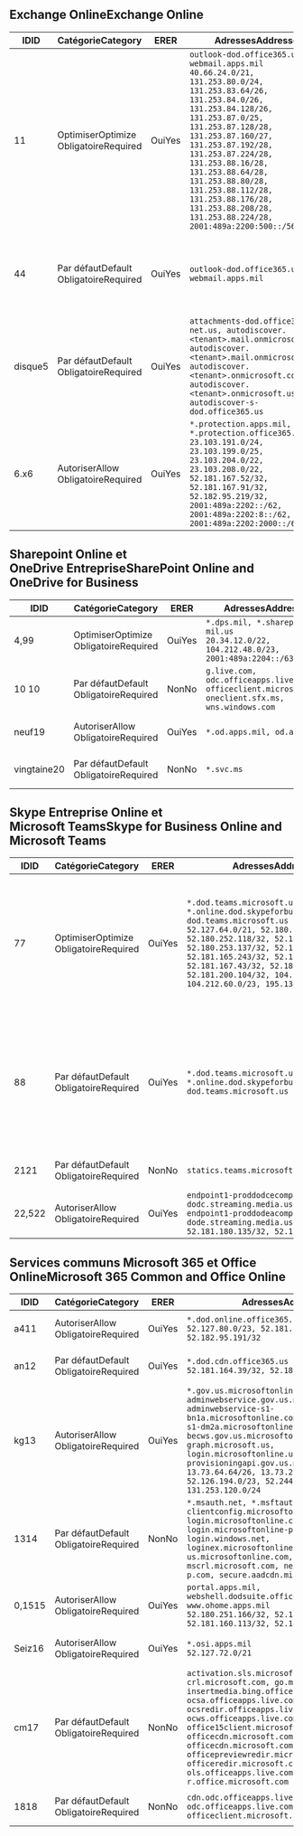 <!--THIS FILE IS AUTOMATICALLY GENERATED. MANUAL CHANGES WILL BE OVERWRITTEN.-->
<!--Please contact the Office 365 Endpoints team with any questions.-->
<!--USGovDoD endpoints version 2019072900-->
<!--File generated 2019-07-29 11:00:16.1619-->

## <a name="exchange-online"></a><span data-ttu-id="e4a80-101">Exchange Online</span><span class="sxs-lookup"><span data-stu-id="e4a80-101">Exchange Online</span></span>

<span data-ttu-id="e4a80-102">ID</span><span class="sxs-lookup"><span data-stu-id="e4a80-102">ID</span></span> | <span data-ttu-id="e4a80-103">Catégorie</span><span class="sxs-lookup"><span data-stu-id="e4a80-103">Category</span></span> | <span data-ttu-id="e4a80-104">ER</span><span class="sxs-lookup"><span data-stu-id="e4a80-104">ER</span></span> | <span data-ttu-id="e4a80-105">Adresses</span><span class="sxs-lookup"><span data-stu-id="e4a80-105">Addresses</span></span> | <span data-ttu-id="e4a80-106">Ports</span><span class="sxs-lookup"><span data-stu-id="e4a80-106">Ports</span></span>
-- | -------------------- | --- | ---------------------------------------------------------------------------------------------------------------------------------------------------------------------------------------------------------------------------------------------------------------------------------------------------------------------------------------------------------------------------------------------- | -------------------------------
<span data-ttu-id="e4a80-107">1</span><span class="sxs-lookup"><span data-stu-id="e4a80-107">1</span></span> | <span data-ttu-id="e4a80-108">Optimiser</span><span class="sxs-lookup"><span data-stu-id="e4a80-108">Optimize</span></span><BR><span data-ttu-id="e4a80-109">Obligatoire</span><span class="sxs-lookup"><span data-stu-id="e4a80-109">Required</span></span> | <span data-ttu-id="e4a80-110">Oui</span><span class="sxs-lookup"><span data-stu-id="e4a80-110">Yes</span></span> | `outlook-dod.office365.us, webmail.apps.mil`<BR>`40.66.24.0/21, 131.253.80.0/24, 131.253.83.64/26, 131.253.84.0/26, 131.253.84.128/26, 131.253.87.0/25, 131.253.87.128/28, 131.253.87.160/27, 131.253.87.192/28, 131.253.87.224/28, 131.253.88.16/28, 131.253.88.64/28, 131.253.88.80/28, 131.253.88.112/28, 131.253.88.176/28, 131.253.88.208/28, 131.253.88.224/28, 2001:489a:2200:500::/56` | <span data-ttu-id="e4a80-111">**TCP :** 443, 80</span><span class="sxs-lookup"><span data-stu-id="e4a80-111">**TCP:** 443, 80</span></span>
<span data-ttu-id="e4a80-112">4</span><span class="sxs-lookup"><span data-stu-id="e4a80-112">4</span></span> | <span data-ttu-id="e4a80-113">Par défaut</span><span class="sxs-lookup"><span data-stu-id="e4a80-113">Default</span></span><BR><span data-ttu-id="e4a80-114">Obligatoire</span><span class="sxs-lookup"><span data-stu-id="e4a80-114">Required</span></span> | <span data-ttu-id="e4a80-115">Oui</span><span class="sxs-lookup"><span data-stu-id="e4a80-115">Yes</span></span> | `outlook-dod.office365.us, webmail.apps.mil` | <span data-ttu-id="e4a80-116">**TCP :** 143, 25, 587, 993, 995</span><span class="sxs-lookup"><span data-stu-id="e4a80-116">**TCP:** 143, 25, 587, 993, 995</span></span>
<span data-ttu-id="e4a80-117">disque</span><span class="sxs-lookup"><span data-stu-id="e4a80-117">5</span></span> | <span data-ttu-id="e4a80-118">Par défaut</span><span class="sxs-lookup"><span data-stu-id="e4a80-118">Default</span></span><BR><span data-ttu-id="e4a80-119">Obligatoire</span><span class="sxs-lookup"><span data-stu-id="e4a80-119">Required</span></span> | <span data-ttu-id="e4a80-120">Oui</span><span class="sxs-lookup"><span data-stu-id="e4a80-120">Yes</span></span> | `attachments-dod.office365-net.us, autodiscover.<tenant>.mail.onmicrosoft.com, autodiscover.<tenant>.mail.onmicrosoft.us, autodiscover.<tenant>.onmicrosoft.com, autodiscover.<tenant>.onmicrosoft.us, autodiscover-s-dod.office365.us` | <span data-ttu-id="e4a80-121">**TCP :** 443, 80</span><span class="sxs-lookup"><span data-stu-id="e4a80-121">**TCP:** 443, 80</span></span>
<span data-ttu-id="e4a80-122">6.x</span><span class="sxs-lookup"><span data-stu-id="e4a80-122">6</span></span> | <span data-ttu-id="e4a80-123">Autoriser</span><span class="sxs-lookup"><span data-stu-id="e4a80-123">Allow</span></span><BR><span data-ttu-id="e4a80-124">Obligatoire</span><span class="sxs-lookup"><span data-stu-id="e4a80-124">Required</span></span> | <span data-ttu-id="e4a80-125">Oui</span><span class="sxs-lookup"><span data-stu-id="e4a80-125">Yes</span></span> | `*.protection.apps.mil, *.protection.office365.us`<BR>`23.103.191.0/24, 23.103.199.0/25, 23.103.204.0/22, 23.103.208.0/22, 52.181.167.52/32, 52.181.167.91/32, 52.182.95.219/32, 2001:489a:2202::/62, 2001:489a:2202:8::/62, 2001:489a:2202:2000::/63` | <span data-ttu-id="e4a80-126">**TCP :** 25, 443</span><span class="sxs-lookup"><span data-stu-id="e4a80-126">**TCP:** 25, 443</span></span>

## <a name="sharepoint-online-and-onedrive-for-business"></a><span data-ttu-id="e4a80-127">Sharepoint Online et OneDrive Entreprise</span><span class="sxs-lookup"><span data-stu-id="e4a80-127">SharePoint Online and OneDrive for Business</span></span>

<span data-ttu-id="e4a80-128">ID</span><span class="sxs-lookup"><span data-stu-id="e4a80-128">ID</span></span> | <span data-ttu-id="e4a80-129">Catégorie</span><span class="sxs-lookup"><span data-stu-id="e4a80-129">Category</span></span> | <span data-ttu-id="e4a80-130">ER</span><span class="sxs-lookup"><span data-stu-id="e4a80-130">ER</span></span> | <span data-ttu-id="e4a80-131">Adresses</span><span class="sxs-lookup"><span data-stu-id="e4a80-131">Addresses</span></span> | <span data-ttu-id="e4a80-132">Ports</span><span class="sxs-lookup"><span data-stu-id="e4a80-132">Ports</span></span>
-- | -------------------- | --- | ---------------------------------------------------------------------------------------------------- | ----------------
<span data-ttu-id="e4a80-133">4,9</span><span class="sxs-lookup"><span data-stu-id="e4a80-133">9</span></span> | <span data-ttu-id="e4a80-134">Optimiser</span><span class="sxs-lookup"><span data-stu-id="e4a80-134">Optimize</span></span><BR><span data-ttu-id="e4a80-135">Obligatoire</span><span class="sxs-lookup"><span data-stu-id="e4a80-135">Required</span></span> | <span data-ttu-id="e4a80-136">Oui</span><span class="sxs-lookup"><span data-stu-id="e4a80-136">Yes</span></span> | `*.dps.mil, *.sharepoint-mil.us`<BR>`20.34.12.0/22, 104.212.48.0/23, 2001:489a:2204::/63` | <span data-ttu-id="e4a80-137">**TCP :** 443, 80</span><span class="sxs-lookup"><span data-stu-id="e4a80-137">**TCP:** 443, 80</span></span>
<span data-ttu-id="e4a80-138">10 </span><span class="sxs-lookup"><span data-stu-id="e4a80-138">10</span></span> | <span data-ttu-id="e4a80-139">Par défaut</span><span class="sxs-lookup"><span data-stu-id="e4a80-139">Default</span></span><BR><span data-ttu-id="e4a80-140">Obligatoire</span><span class="sxs-lookup"><span data-stu-id="e4a80-140">Required</span></span> | <span data-ttu-id="e4a80-141">Non</span><span class="sxs-lookup"><span data-stu-id="e4a80-141">No</span></span> | `g.live.com, odc.officeapps.live.com, officeclient.microsoft.com, oneclient.sfx.ms, wns.windows.com` | <span data-ttu-id="e4a80-142">**TCP :** 443, 80</span><span class="sxs-lookup"><span data-stu-id="e4a80-142">**TCP:** 443, 80</span></span>
<span data-ttu-id="e4a80-143">neuf</span><span class="sxs-lookup"><span data-stu-id="e4a80-143">19</span></span> | <span data-ttu-id="e4a80-144">Autoriser</span><span class="sxs-lookup"><span data-stu-id="e4a80-144">Allow</span></span><BR><span data-ttu-id="e4a80-145">Obligatoire</span><span class="sxs-lookup"><span data-stu-id="e4a80-145">Required</span></span> | <span data-ttu-id="e4a80-146">Oui</span><span class="sxs-lookup"><span data-stu-id="e4a80-146">Yes</span></span> | `*.od.apps.mil, od.apps.mil` | <span data-ttu-id="e4a80-147">**TCP :** 443, 80</span><span class="sxs-lookup"><span data-stu-id="e4a80-147">**TCP:** 443, 80</span></span>
<span data-ttu-id="e4a80-148">vingtaine</span><span class="sxs-lookup"><span data-stu-id="e4a80-148">20</span></span> | <span data-ttu-id="e4a80-149">Par défaut</span><span class="sxs-lookup"><span data-stu-id="e4a80-149">Default</span></span><BR><span data-ttu-id="e4a80-150">Obligatoire</span><span class="sxs-lookup"><span data-stu-id="e4a80-150">Required</span></span> | <span data-ttu-id="e4a80-151">Non</span><span class="sxs-lookup"><span data-stu-id="e4a80-151">No</span></span> | `*.svc.ms` | <span data-ttu-id="e4a80-152">**TCP :** 443, 80</span><span class="sxs-lookup"><span data-stu-id="e4a80-152">**TCP:** 443, 80</span></span>

## <a name="skype-for-business-online-and-microsoft-teams"></a><span data-ttu-id="e4a80-153">Skype Entreprise Online et Microsoft Teams</span><span class="sxs-lookup"><span data-stu-id="e4a80-153">Skype for Business Online and Microsoft Teams</span></span>

<span data-ttu-id="e4a80-154">ID</span><span class="sxs-lookup"><span data-stu-id="e4a80-154">ID</span></span> | <span data-ttu-id="e4a80-155">Catégorie</span><span class="sxs-lookup"><span data-stu-id="e4a80-155">Category</span></span> | <span data-ttu-id="e4a80-156">ER</span><span class="sxs-lookup"><span data-stu-id="e4a80-156">ER</span></span> | <span data-ttu-id="e4a80-157">Adresses</span><span class="sxs-lookup"><span data-stu-id="e4a80-157">Addresses</span></span> | <span data-ttu-id="e4a80-158">Ports</span><span class="sxs-lookup"><span data-stu-id="e4a80-158">Ports</span></span>
-- | -------------------- | --- | -------------------------------------------------------------------------------------------------------------------------------------------------------------------------------------------------------------------------------------------------------------------------------------------------------------------------------------------------------- | --------------------------------------------------
<span data-ttu-id="e4a80-159">7</span><span class="sxs-lookup"><span data-stu-id="e4a80-159">7</span></span> | <span data-ttu-id="e4a80-160">Optimiser</span><span class="sxs-lookup"><span data-stu-id="e4a80-160">Optimize</span></span><BR><span data-ttu-id="e4a80-161">Obligatoire</span><span class="sxs-lookup"><span data-stu-id="e4a80-161">Required</span></span> | <span data-ttu-id="e4a80-162">Oui</span><span class="sxs-lookup"><span data-stu-id="e4a80-162">Yes</span></span> | `*.dod.teams.microsoft.us, *.online.dod.skypeforbusiness.us, dod.teams.microsoft.us`<BR>`52.127.64.0/21, 52.180.249.148/32, 52.180.252.118/32, 52.180.252.187/32, 52.180.253.137/32, 52.180.253.154/32, 52.181.165.243/32, 52.181.166.119/32, 52.181.167.43/32, 52.181.167.64/32, 52.181.200.104/32, 104.212.32.0/22, 104.212.60.0/23, 195.134.240.0/22` | <span data-ttu-id="e4a80-163">**TCP :** 443</span><span class="sxs-lookup"><span data-stu-id="e4a80-163">**TCP:** 443</span></span><BR><span data-ttu-id="e4a80-164">**UDP :** 3478, 3479, 3480, 3481</span><span class="sxs-lookup"><span data-stu-id="e4a80-164">**UDP:** 3478, 3479, 3480, 3481</span></span>
<span data-ttu-id="e4a80-165">8</span><span class="sxs-lookup"><span data-stu-id="e4a80-165">8</span></span> | <span data-ttu-id="e4a80-166">Par défaut</span><span class="sxs-lookup"><span data-stu-id="e4a80-166">Default</span></span><BR><span data-ttu-id="e4a80-167">Obligatoire</span><span class="sxs-lookup"><span data-stu-id="e4a80-167">Required</span></span> | <span data-ttu-id="e4a80-168">Oui</span><span class="sxs-lookup"><span data-stu-id="e4a80-168">Yes</span></span> | `*.dod.teams.microsoft.us, *.online.dod.skypeforbusiness.us, dod.teams.microsoft.us` | <span data-ttu-id="e4a80-169">**TCP :** 5061, 50000-59999</span><span class="sxs-lookup"><span data-stu-id="e4a80-169">**TCP:** 5061, 50000-59999</span></span><BR><span data-ttu-id="e4a80-170">**UDP :** 50000-59999</span><span class="sxs-lookup"><span data-stu-id="e4a80-170">**UDP:** 50000-59999</span></span>
<span data-ttu-id="e4a80-171">21</span><span class="sxs-lookup"><span data-stu-id="e4a80-171">21</span></span> | <span data-ttu-id="e4a80-172">Par défaut</span><span class="sxs-lookup"><span data-stu-id="e4a80-172">Default</span></span><BR><span data-ttu-id="e4a80-173">Obligatoire</span><span class="sxs-lookup"><span data-stu-id="e4a80-173">Required</span></span> | <span data-ttu-id="e4a80-174">Non</span><span class="sxs-lookup"><span data-stu-id="e4a80-174">No</span></span> | `statics.teams.microsoft.com` | <span data-ttu-id="e4a80-175">**TCP :** 443</span><span class="sxs-lookup"><span data-stu-id="e4a80-175">**TCP:** 443</span></span>
<span data-ttu-id="e4a80-176">22,5</span><span class="sxs-lookup"><span data-stu-id="e4a80-176">22</span></span> | <span data-ttu-id="e4a80-177">Autoriser</span><span class="sxs-lookup"><span data-stu-id="e4a80-177">Allow</span></span><BR><span data-ttu-id="e4a80-178">Obligatoire</span><span class="sxs-lookup"><span data-stu-id="e4a80-178">Required</span></span> | <span data-ttu-id="e4a80-179">Oui</span><span class="sxs-lookup"><span data-stu-id="e4a80-179">Yes</span></span> | `endpoint1-proddodcecompsvc-dodc.streaming.media.usgovcloudapi.net, endpoint1-proddodeacompsvc-dode.streaming.media.usgovcloudapi.net`<BR>`52.181.180.135/32, 52.182.53.6/32` | <span data-ttu-id="e4a80-180">**TCP :** 443</span><span class="sxs-lookup"><span data-stu-id="e4a80-180">**TCP:** 443</span></span>

## <a name="microsoft-365-common-and-office-online"></a><span data-ttu-id="e4a80-181">Services communs Microsoft 365 et Office Online</span><span class="sxs-lookup"><span data-stu-id="e4a80-181">Microsoft 365 Common and Office Online</span></span>

<span data-ttu-id="e4a80-182">ID</span><span class="sxs-lookup"><span data-stu-id="e4a80-182">ID</span></span> | <span data-ttu-id="e4a80-183">Catégorie</span><span class="sxs-lookup"><span data-stu-id="e4a80-183">Category</span></span> | <span data-ttu-id="e4a80-184">ER</span><span class="sxs-lookup"><span data-stu-id="e4a80-184">ER</span></span> | <span data-ttu-id="e4a80-185">Adresses</span><span class="sxs-lookup"><span data-stu-id="e4a80-185">Addresses</span></span> | <span data-ttu-id="e4a80-186">Ports</span><span class="sxs-lookup"><span data-stu-id="e4a80-186">Ports</span></span>
-- | ------------------- | --- | ------------------------------------------------------------------------------------------------------------------------------------------------------------------------------------------------------------------------------------------------------------------------------------------------------------------------------------------------------------------------------------------------ | ----------------
<span data-ttu-id="e4a80-187">a4</span><span class="sxs-lookup"><span data-stu-id="e4a80-187">11</span></span> | <span data-ttu-id="e4a80-188">Autoriser</span><span class="sxs-lookup"><span data-stu-id="e4a80-188">Allow</span></span><BR><span data-ttu-id="e4a80-189">Obligatoire</span><span class="sxs-lookup"><span data-stu-id="e4a80-189">Required</span></span> | <span data-ttu-id="e4a80-190">Oui</span><span class="sxs-lookup"><span data-stu-id="e4a80-190">Yes</span></span> | `*.dod.online.office365.us`<BR>`52.127.80.0/23, 52.181.164.39/32, 52.182.95.191/32` | <span data-ttu-id="e4a80-191">**TCP :** 443</span><span class="sxs-lookup"><span data-stu-id="e4a80-191">**TCP:** 443</span></span>
<span data-ttu-id="e4a80-192">an</span><span class="sxs-lookup"><span data-stu-id="e4a80-192">12</span></span> | <span data-ttu-id="e4a80-193">Par défaut</span><span class="sxs-lookup"><span data-stu-id="e4a80-193">Default</span></span><BR><span data-ttu-id="e4a80-194">Obligatoire</span><span class="sxs-lookup"><span data-stu-id="e4a80-194">Required</span></span> | <span data-ttu-id="e4a80-195">Oui</span><span class="sxs-lookup"><span data-stu-id="e4a80-195">Yes</span></span> | `*.dod.cdn.office365.us`<BR>`52.181.164.39/32, 52.182.95.191/32` | <span data-ttu-id="e4a80-196">**TCP :** 443</span><span class="sxs-lookup"><span data-stu-id="e4a80-196">**TCP:** 443</span></span>
<span data-ttu-id="e4a80-197">kg</span><span class="sxs-lookup"><span data-stu-id="e4a80-197">13</span></span> | <span data-ttu-id="e4a80-198">Autoriser</span><span class="sxs-lookup"><span data-stu-id="e4a80-198">Allow</span></span><BR><span data-ttu-id="e4a80-199">Obligatoire</span><span class="sxs-lookup"><span data-stu-id="e4a80-199">Required</span></span> | <span data-ttu-id="e4a80-200">Oui</span><span class="sxs-lookup"><span data-stu-id="e4a80-200">Yes</span></span> | `*.gov.us.microsoftonline.com, adminwebservice.gov.us.microsoftonline.com, adminwebservice-s1-bn1a.microsoftonline.com, adminwebservice-s1-dm2a.microsoftonline.com, becws.gov.us.microsoftonline.com, dod-graph.microsoft.us, login.microsoftonline.us, provisioningapi.gov.us.microsoftonline.com`<BR>`13.73.64.64/26, 13.73.208.128/25, 52.126.194.0/23, 52.244.120.128/25, 131.253.120.0/24` | <span data-ttu-id="e4a80-201">**TCP :** 443</span><span class="sxs-lookup"><span data-stu-id="e4a80-201">**TCP:** 443</span></span>
<span data-ttu-id="e4a80-202">13</span><span class="sxs-lookup"><span data-stu-id="e4a80-202">14</span></span> | <span data-ttu-id="e4a80-203">Par défaut</span><span class="sxs-lookup"><span data-stu-id="e4a80-203">Default</span></span><BR><span data-ttu-id="e4a80-204">Obligatoire</span><span class="sxs-lookup"><span data-stu-id="e4a80-204">Required</span></span> | <span data-ttu-id="e4a80-205">Non</span><span class="sxs-lookup"><span data-stu-id="e4a80-205">No</span></span> | `*.msauth.net, *.msftauth.net, clientconfig.microsoftonline-p.net, login.microsoftonline.com, login.microsoftonline-p.com, login.windows.net, loginex.microsoftonline.com, login-us.microsoftonline.com, mscrl.microsoft.com, nexus.microsoftonline-p.com, secure.aadcdn.microsoftonline-p.com` | <span data-ttu-id="e4a80-206">**TCP :** 443</span><span class="sxs-lookup"><span data-stu-id="e4a80-206">**TCP:** 443</span></span>
<span data-ttu-id="e4a80-207">0,15</span><span class="sxs-lookup"><span data-stu-id="e4a80-207">15</span></span> | <span data-ttu-id="e4a80-208">Autoriser</span><span class="sxs-lookup"><span data-stu-id="e4a80-208">Allow</span></span><BR><span data-ttu-id="e4a80-209">Obligatoire</span><span class="sxs-lookup"><span data-stu-id="e4a80-209">Required</span></span> | <span data-ttu-id="e4a80-210">Oui</span><span class="sxs-lookup"><span data-stu-id="e4a80-210">Yes</span></span> | `portal.apps.mil, webshell.dodsuite.office365.us, www.ohome.apps.mil`<BR>`52.180.251.166/32, 52.181.160.19/32, 52.181.160.113/32, 52.182.92.132/32` | <span data-ttu-id="e4a80-211">**TCP :** 443</span><span class="sxs-lookup"><span data-stu-id="e4a80-211">**TCP:** 443</span></span>
<span data-ttu-id="e4a80-212">Seiz</span><span class="sxs-lookup"><span data-stu-id="e4a80-212">16</span></span> | <span data-ttu-id="e4a80-213">Autoriser</span><span class="sxs-lookup"><span data-stu-id="e4a80-213">Allow</span></span><BR><span data-ttu-id="e4a80-214">Obligatoire</span><span class="sxs-lookup"><span data-stu-id="e4a80-214">Required</span></span> | <span data-ttu-id="e4a80-215">Oui</span><span class="sxs-lookup"><span data-stu-id="e4a80-215">Yes</span></span> | `*.osi.apps.mil`<BR>`52.127.72.0/21` | <span data-ttu-id="e4a80-216">**TCP :** 443</span><span class="sxs-lookup"><span data-stu-id="e4a80-216">**TCP:** 443</span></span>
<span data-ttu-id="e4a80-217">cm</span><span class="sxs-lookup"><span data-stu-id="e4a80-217">17</span></span> | <span data-ttu-id="e4a80-218">Par défaut</span><span class="sxs-lookup"><span data-stu-id="e4a80-218">Default</span></span><BR><span data-ttu-id="e4a80-219">Obligatoire</span><span class="sxs-lookup"><span data-stu-id="e4a80-219">Required</span></span> | <span data-ttu-id="e4a80-220">Non</span><span class="sxs-lookup"><span data-stu-id="e4a80-220">No</span></span> | `activation.sls.microsoft.com, crl.microsoft.com, go.microsoft.com, insertmedia.bing.office.net, ocsa.officeapps.live.com, ocsredir.officeapps.live.com, ocws.officeapps.live.com, office15client.microsoft.com, officecdn.microsoft.com, officecdn.microsoft.com.edgesuite.net, officepreviewredir.microsoft.com, officeredir.microsoft.com, ols.officeapps.live.com, r.office.microsoft.com` | <span data-ttu-id="e4a80-221">**TCP :** 443, 80</span><span class="sxs-lookup"><span data-stu-id="e4a80-221">**TCP:** 443, 80</span></span>
<span data-ttu-id="e4a80-222">18</span><span class="sxs-lookup"><span data-stu-id="e4a80-222">18</span></span> | <span data-ttu-id="e4a80-223">Par défaut</span><span class="sxs-lookup"><span data-stu-id="e4a80-223">Default</span></span><BR><span data-ttu-id="e4a80-224">Obligatoire</span><span class="sxs-lookup"><span data-stu-id="e4a80-224">Required</span></span> | <span data-ttu-id="e4a80-225">Non</span><span class="sxs-lookup"><span data-stu-id="e4a80-225">No</span></span> | `cdn.odc.officeapps.live.com, odc.officeapps.live.com, officeclient.microsoft.com` | <span data-ttu-id="e4a80-226">**TCP :** 443, 80</span><span class="sxs-lookup"><span data-stu-id="e4a80-226">**TCP:** 443, 80</span></span>
